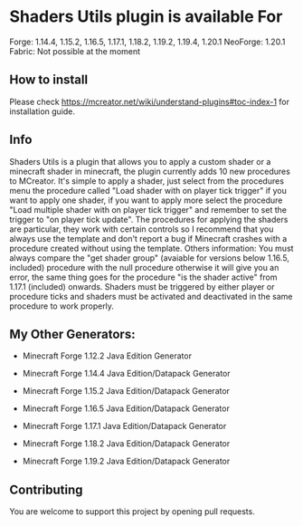 # Shaders Utils plugin is available For
Forge: 1.14.4, 1.15.2, 1.16.5, 1.17.1, 1.18.2, 1.19.2, 1.19.4, 1.20.1
NeoForge: 1.20.1
Fabric: Not possible at the moment

## How to install

Please check https://mcreator.net/wiki/understand-plugins#toc-index-1 for installation guide.

## Info

Shaders Utils is a plugin that allows you to apply a custom shader or a minecraft shader in minecraft, the plugin currently adds 10 new procedures to MCreator. It's simple to apply a shader, just select from the procedures menu the procedure called "Load shader with on player tick trigger" if you want to apply one shader, if you want to apply more select the procedure "Load multiple shader with on player tick trigger" and remember to set the trigger to "on player tick update". The procedures for applying the shaders are particular, they work with certain controls so I recommend that you always use the template and don't report a bug if Minecraft crashes with a procedure created without using the template. Others information: You must always compare the "get shader group" (avaiable for versions below 1.16.5, included) procedure with the null procedure otherwise it will give you an error, the same thing goes for the procedure "is the shader active" from 1.17.1 (included) onwards. Shaders must be triggered by either player or procedure ticks and shaders must be activated and deactivated in the same procedure to work properly.

## My Other Generators:

- Minecraft Forge 1.12.2 Java Edition Generator

- Minecraft Forge 1.14.4 Java Edition/Datapack Generator

- Minecraft Forge 1.15.2 Java Edition/Datapack Generator

- Minecraft Forge 1.16.5 Java Edition/Datapack Generator

- Minecraft Forge 1.17.1 Java Edition/Datapack Generator

- Minecraft Forge 1.18.2 Java Edition/Datapack Generator

- Minecraft Forge 1.19.2 Java Edition/Datapack Generator

## Contributing

You are welcome to support this project by opening pull requests.
